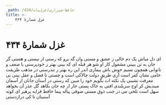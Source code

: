 ```yaml
---
_path: /حافظ-شیرازی/غزلیات/434
title: >-
    غزل شمارهٔ ۴۳۴
---
```

# غزل شمارهٔ ۴۳۴

ای دل مباش یک دم خالی ز عشق و مستی
وان گه برو که رستی از نیستی و هستی
گر جان به تن ببینی مشغول کار او شو
هر قبله ای که بینی بهتر ز خودپرستی
با ضعف و ناتوانی همچون نسیم خوش باش
بیماری اندر این ره بهتر ز تندرستی
در مذهب طریقت خامی نشان کفر است
آری طریق دولت چالاکی است و چستی
تا فضل و عقل بینی بی معرفت نشینی
یک نکته ات بگویم خود را مبین که رستی
در آستان جانان از آسمان میندیش
کز اوج سربلندی افتی به خاک پستی
خار ار چه جان بکاهد گل عذر آن بخواهد
سهل است تلخی می در جنب ذوق مستی
صوفی پیاله پیما حافظ قرابه پرهیز
ای کوته آستینان تا کی درازدستی
